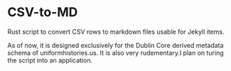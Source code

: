 # CSV-to-MD
Rust script to convert CSV rows to markdown files usable for Jekyll items.

As of now, it is designed exclusively for the Dublin Core derived metadata schema of uniformhistories.us. It is also very rudementary.I plan on turing the script into an application. 
